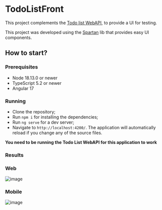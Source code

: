 # TodoListFront
This project complements the [Todo list WebAPI](https://github.com/pedssodre/TodoList-WebApi), to provide a UI for testing.

This project was developed using the [Spartan](https://www.spartan.ng/documentation/introduction) lib that provides easy UI components.


## How to start?

### Prerequisites
- Node 18.13.0 or newer
- TypeScript 5.2 or newer
- Angular 17

### Running
- Clone the repository;
- Run `npm i` for installing the dependencies;
- Run `ng serve` for a dev server;
- Navigate to `http://localhost:4200/`. The application will automatically reload if you change any of the source files.

<strong>You need to be running the Todo List WebAPI for this application to work </strong>

### Results

### Web
![image](https://github.com/pedssodre/TodoList-Front/assets/33165255/dec7a208-acae-4d6c-a66c-455cbfaf1c66)

### Mobile
![image](https://github.com/pedssodre/TodoList-Front/assets/33165255/e8292d6a-86cb-42b3-ab54-d7ff4b87b6bd)

